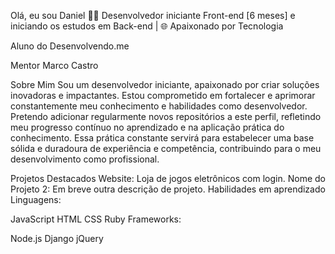 Olá, eu sou Daniel
👨‍💻 Desenvolvedor iniciante Front-end [6 meses] e iniciando os estudos em Back-end | 🌐 Apaixonado por Tecnologia

Aluno do Desenvolvendo.me

Mentor Marco Castro

Sobre Mim
Sou um desenvolvedor iniciante, apaixonado por criar soluções inovadoras e impactantes. Estou comprometido em fortalecer e aprimorar constantemente meu conhecimento e habilidades como desenvolvedor. Pretendo adicionar regularmente novos repositórios a este perfil, refletindo meu progresso contínuo no aprendizado e na aplicação prática do conhecimento. Essa prática constante servirá para estabelecer uma base sólida e duradoura de experiência e competência, contribuindo para o meu desenvolvimento como profissional.

Projetos Destacados
Website: Loja de jogos eletrônicos com login.
Nome do Projeto 2: Em breve outra descrição de projeto.
Habilidades em aprendizado
Linguagens:

JavaScript
HTML
CSS
Ruby
Frameworks:

Node.js
Django
jQuery
